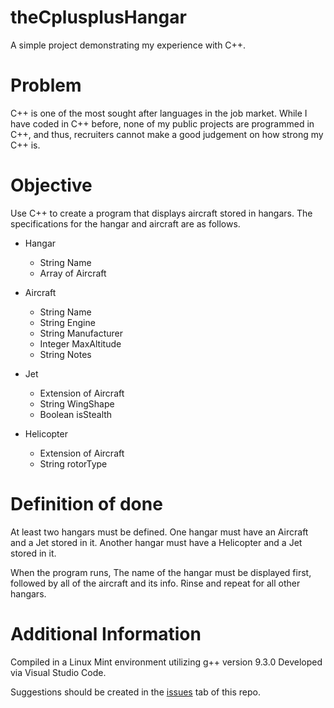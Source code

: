 # theCplusplusHangar
A simple project demonstrating my experience with C++.

# Problem
C++ is one of the most sought after languages in the job market. While I have coded in C++ before, none of my public projects are programmed in C++, and thus, recruiters cannot make a good judgement on how strong my C++ is. 

# Objective
Use C++ to create a program that displays aircraft stored in hangars. 
The specifications for the hangar and aircraft are as follows. 
- Hangar 
    - String Name
    - Array of Aircraft

- Aircraft
    - String Name
    - String Engine
    - String Manufacturer
    - Integer MaxAltitude
    - String Notes

- Jet
    - Extension of Aircraft
    - String WingShape
    - Boolean isStealth

- Helicopter
    - Extension of Aircraft
    - String rotorType 

# Definition of done
At least two hangars must be defined. One hangar must have an Aircraft and a Jet stored in it. Another hangar must have a Helicopter and a Jet stored in it. 

When the program runs, The name of the hangar must be displayed first, followed by all of the aircraft and its info. Rinse and repeat for all other hangars. 

# Additional Information
Compiled in a Linux Mint environment utilizing g++ version 9.3.0
Developed via Visual Studio Code. 

Suggestions should be created in the [issues](https://github.com/devEricA/theCplusplusHangar/issues) tab of this repo. 
